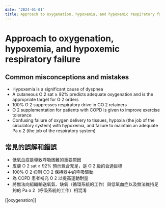 ```yaml
---
date: "2024-01-01"
title: Approach to oxygenation, hypoxemia, and hypoxemic respiratory failure
---
```


# Approach to oxygenation, hypoxemia, and hypoxemic respiratory failure

## Common misconceptions and mistakes
* Hypoxemia is a significant cause of dyspnea
* A cutaneous O 2 sat ≥ 92% predicts adequate oxygenation and is the appropriate target for O 2 orders
* 100% O 2 suppresses respiratory drive in CO 2 retainers
* O 2 supplementation for patients with COPD is given to improve exercise tolerance
* Confusing failure of oxygen delivery to tissues, hypoxia (the job of the circulatory system) with hypoxemia, and failure to maintain an adequate Pa o 2 (the job of the respiratory system)

## 常見的誤解和錯誤
* 低氧血症是導致呼吸困難的重要原因
* 皮膚 O 2 sat ≥ 92% 預示氧合充足，是 O 2 級的合適目標
* 100% O 2 抑制 CO 2 保持器中的呼吸驅動
* 為 COPD 患者補充 O 2 以提高運動耐量
* 將無法向組織輸送氧氣、缺氧（循環系統的工作）與低氧血症以及無法維持足夠的 Pa o 2（呼吸系統的工作）相混淆

[[oxygenation]]
